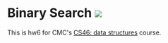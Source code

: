# Binary Search ![](https://api.travis-ci.com/lindseytam/binary_search.svg?branch=master)

This is hw6 for CMC's [CS46: data structures](https://github.com/mikeizbicki/cmc-csci046) course.
